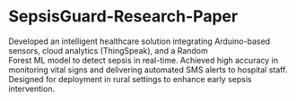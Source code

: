 # SepsisGuard-Research-Paper

Developed an intelligent healthcare solution integrating Arduino-based sensors, cloud analytics (ThingSpeak), and a Random    
Forest ML model to detect sepsis in real-time. Achieved high accuracy in monitoring vital signs and delivering automated SMS alerts to hospital 
staff. Designed for deployment in rural settings to enhance early sepsis intervention. 
